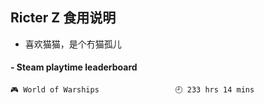 ## Ricter Z 食用说明
- 喜欢猫猫，是个冇猫孤儿

<!-- steam-box start -->
#### - Steam playtime leaderboard
```text
🎮 World of Warships                 🕘 233 hrs 14 mins
```
<!-- Powered by https://github.com/YouEclipse/steam-box . -->
<!-- steam-box end -->
